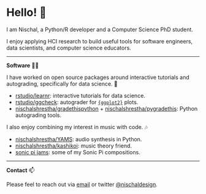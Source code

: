 # Hello! :wave:

I am Nischal, a Python/R developer and a Computer Science PhD student. 

I enjoy applying HCI research to build useful tools for software engineers, data scientists, and computer science educators.

---

**Software** :man_technologist: 

I have worked on open source packages around interactive tutorials and autograding, specifically for data science. :apple:

- [rstudio/learnr](https://github.com/rstudio/learnr): interactive tutorials for data science.
- [rstudio/ggcheck](https://github.com/rstudio/ggcheck): autograder for [`{ggplot2}`](https://ggplot2.tidyverse.org/index.html) plots.
- [nischalshrestha/gradethispython](https://github.com/nischalshrestha/gradethispython) + [nischalshrestha/pygradethis](https://github.com/nischalshrestha/pygradethis): Python autograding tools.

I also enjoy combining my interest in music with code. :notes:	

- [nischalshrestha/YAMS](https://github.com/nischalshrestha/YAMS): audio synthesis in Python.
- [nischalshrestha/kashikoi](https://github.com/nischalshrestha/kashikoi): music theory friend.
- [sonic pi jams](https://www.youtube.com/channel/UCuGoH54n9UCn8ez7NjjhyMA/videos): some of my Sonic Pi compositions.

---

**Contact** :mailbox:

Please feel to reach out via [email](mailto:nsrocker92@gmail.com) or twitter [@nischaldesign](https://twitter.com/nischaldesign).
